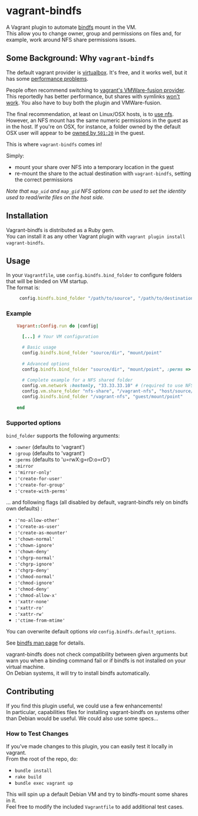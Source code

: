 # vagrant-bindfs

A Vagrant plugin to automate [bindfs](http://code.google.com/p/bindfs/) mount in the VM.  
This allow you to change owner, group and permissions on files and, for example, work around NFS share permissions issues.


## Some Background: Why `vagrant-bindfs`

The default vagrant provider is [virtualbox](https://www.virtualbox.org/). It's free, and it works well, but it has some [performance problems](http://snippets.aktagon.com/snippets/609-Slow-IO-performance-with-Vagrant-and-VirtualBox-).

People often recommend switching to [vagrant's VMWare-fusion provider](http://www.vagrantup.com/vmware). This reportedly has better performance, but shares with symlinks [won't work](http://communities.vmware.com/thread/428199?start=0&tstart=0). You also have to buy both the plugin and VMWare-fusion.

The final recommendation, at least on Linux/OSX hosts, is to [use nfs](http://docs.vagrantup.com/v2/synced-folders/nfs.html). However, an NFS mount has the same numeric permissions in the guest as in the host. If you're on OSX, for instance, a folder owned by the default OSX user will appear to be [owned by `501:20`](https://groups.google.com/forum/?fromgroups#!topic/vagrant-up/qXXJ-AQuKQM) in the guest.

This is where `vagrant-bindfs` comes in!

Simply:

- mount your share over NFS into a temporary location in the guest
- re-mount the share to the actual destination with `vagrant-bindfs`, setting the correct permissions

_Note that `map_uid` and `map_gid` NFS options can be used to set the identity used to read/write files on the host side._

## Installation

Vagrant-bindfs is distributed as a Ruby gem.  
You can install it as any other Vagrant plugin with `vagrant plugin install vagrant-bindfs`.


## Usage

In your `Vagrantfile`, use `config.bindfs.bind_folder` to configure folders that will be binded on VM startup.  
The format is:

```ruby
     config.bindfs.bind_folder "/path/to/source", "/path/to/destination", options
```


### Example

```ruby
    Vagrant::Config.run do |config|
    
      [...] # Your VM configuration

      # Basic usage
      config.bindfs.bind_folder "source/dir", "mount/point"
      
      # Advanced options
      config.bindfs.bind_folder "source/dir", "mount/point", :perms => "u=rw:g=r:o=r", :create_as_user => true
        
      # Complete example for a NFS shared folder
      config.vm.network :hostonly, "33.33.33.10" # (required to use NFS shared folder)
      config.vm.share_folder "nfs-share", "/vagrant-nfs", "host/source/dir", :nfs => true 
      config.bindfs.bind_folder "/vagrant-nfs", "guest/mount/point"
        
    end
```


### Supported options

`bind_folder` supports the following arguments:

- `:owner` (defaults to 'vagrant')
- `:group` (defaults to 'vagrant')
- `:perms` (defaults to 'u=rwX:g=rD:o=rD')
- `:mirror`
- `:'mirror-only'`
- `:'create-for-user'`
- `:'create-for-group'`
- `:'create-with-perms'`

… and following flags (all disabled by default, vagrant-bindfs rely on bindfs own defaults) :

- `:'no-allow-other'`
- `:'create-as-user'`
- `:'create-as-mounter'`
- `:'chown-normal'`
- `:'chown-ignore'`
- `:'chown-deny'`
- `:'chgrp-normal'`
- `:'chgrp-ignore'`
- `:'chgrp-deny'`
- `:'chmod-normal'`
- `:'chmod-ignore'`
- `:'chmod-deny'`
- `:'chmod-allow-x'`
- `:'xattr-none'`
- `:'xattr-ro'`
- `:'xattr-rw'`
- `:'ctime-from-mtime'`
    
You can overwrite default options _via_ `config.bindfs.default_options`.

See [bindfs man page](http://www.cs.helsinki.fi/u/partel/bindfs_docs/bindfs.1.html) for details.

vagrant-bindfs does not check compatibility between given arguments but warn you when a binding command fail or if bindfs is not installed on your virtual machine.  
On Debian systems, it will try to install bindfs automatically.


## Contributing

If you find this plugin useful, we could use a few enhancements!  
In particular, capabilities files for installing vagrant-bindfs on systems other than Debian would be useful. We could also use some specs…


### How to Test Changes

If you've made changes to this plugin, you can easily test it locally in vagrant.  
From the root of the repo, do:

- `bundle install`
- `rake build`
- `bundle exec vagrant up`

This will spin up a default Debian VM and try to bindfs-mount some shares in it.  
Feel free to modify the included `Vagrantfile` to add additional test cases.
